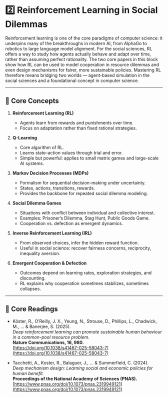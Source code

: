 # 2️⃣ Reinforcement Learning in Social Dilemmas


Reinforcement learning is one of the core paradigms of computer science: it underpins many of the breakthroughs in modern AI, from AlphaGo to robotics to large language model alignment. For the social sciences, RL offers a way to study how agents actually behave and adapt over time, rather than assuming perfect rationality. The two core papers in this block show how RL can be used to model cooperation in resource dilemmas and even design mechanisms for fairer, more sustainable policies. Mastering RL therefore means bridging two worlds — agent-based simulation in the social sciences and a foundational concept in computer science.

---

## 🔑 Core Concepts

1. **Reinforcement Learning (RL)**
   - Agents learn from rewards and punishments over time.  
   - Focus on adaptation rather than fixed rational strategies.  

2. **Q-Learning**
   - Core algorithm of RL.  
   - Learns state–action values through trial and error.  
   - Simple but powerful: applies to small matrix games and large-scale AI systems.  

3. **Markov Decision Processes (MDPs)**
   - Formalism for sequential decision-making under uncertainty.  
   - States, actions, transitions, rewards.  
   - Provides the backbone for repeated social dilemma modeling.  

4. **Social Dilemma Games**
   - Situations with conflict between individual and collective interest.  
   - Examples: Prisoner’s Dilemma, Stag Hunt, Public Goods Game.  
   - Cooperation vs. defection as emergent dynamics.  

5. **Inverse Reinforcement Learning (IRL)**
   - From observed choices, infer the hidden reward function.  
   - Useful in social science: recover fairness concerns, reciprocity, inequality aversion.  

6. **Emergent Cooperation & Defection**
   - Outcomes depend on learning rates, exploration strategies, and discounting.  
   - RL explains why cooperation sometimes stabilizes, sometimes collapses.  

---

## 📖 Core Readings

- Köster, R., O’Reilly, J. X., Yeung, N., Strouse, D., Phillips, L., Chadwick, M., … & Banerjee, S. (2025).  
  *Deep reinforcement learning can promote sustainable human behaviour in a common-pool resource problem.*  
  **Nature Communications, 16, 980.**  
  [https://doi.org/10.1038/s41467-025-58043-7](https://doi.org/10.1038/s41467-025-58043-7)  

- Tacchetti, A., Koster, R., Balaguer, J., … & Summerfield, C. (2024).  
  *Deep mechanism design: Learning social and economic policies for human benefit.*  
  **Proceedings of the National Academy of Sciences (PNAS).**  
  [https://www.pnas.org/doi/10.1073/pnas.2319949121](https://www.pnas.org/doi/10.1073/pnas.2319949121)  
